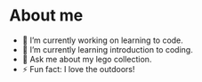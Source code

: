# About me



- 🔭 I’m currently working on learning to code.
- 🌱 I’m currently learning introduction to coding.
- 💬 Ask me about my lego collection.
- ⚡ Fun fact: I love the outdoors!

